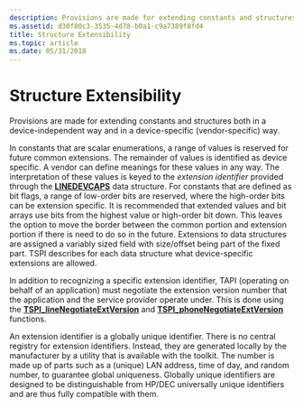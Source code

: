 ```yaml
---
description: Provisions are made for extending constants and structures both in a device-independent way and in a device-specific (vendor-specific) way.
ms.assetid: d30f80c3-3535-4d78-b0a1-c9a7389f8fd4
title: Structure Extensibility
ms.topic: article
ms.date: 05/31/2018
---
```


# Structure Extensibility

Provisions are made for extending constants and structures both in a device-independent way and in a device-specific (vendor-specific) way.

In constants that are scalar enumerations, a range of values is reserved for future common extensions. The remainder of values is identified as device specific. A vendor can define meanings for these values in any way. The interpretation of these values is keyed to the *extension identifier* provided through the [**LINEDEVCAPS**](/windows/win32/api/tapi/ns-tapi-linedevcaps) data structure. For constants that are defined as bit flags, a range of low-order bits are reserved, where the high-order bits can be extension specific. It is recommended that extended values and bit arrays use bits from the highest value or high-order bit down. This leaves the option to move the border between the common portion and extension portion if there is need to do so in the future. Extensions to data structures are assigned a variably sized field with size/offset being part of the fixed part. TSPI describes for each data structure what device-specific extensions are allowed.

In addition to recognizing a specific extension identifier, TAPI (operating on behalf of an application) must negotiate the extension version number that the application and the service provider operate under. This is done using the [**TSPI\_lineNegotiateExtVersion**](/windows/win32/api/tspi/nf-tspi-tspi_linenegotiateextversion) and [**TSPI\_phoneNegotiateExtVersion**](/windows/win32/api/tspi/nf-tspi-tspi_phonenegotiateextversion) functions.

An extension identifier is a globally unique identifier. There is no central registry for extension identifiers. Instead, they are generated locally by the manufacturer by a utility that is available with the toolkit. The number is made up of parts such as a (unique) LAN address, time of day, and random number, to guarantee global uniqueness. Globally unique identifiers are designed to be distinguishable from HP/DEC universally unique identifiers and are thus fully compatible with them.

 

 
